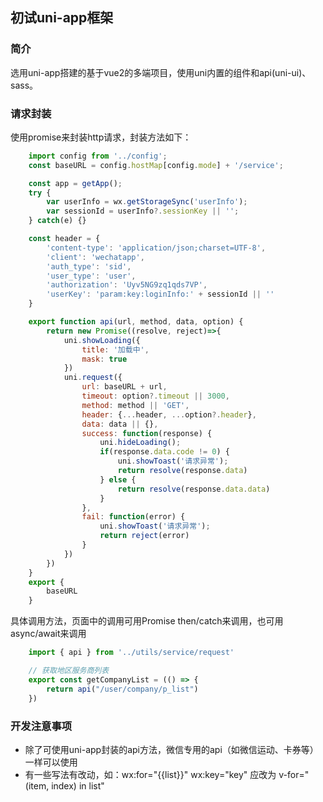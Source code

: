 初试uni-app框架
-------------------------

### 简介
选用uni-app搭建的基于vue2的多端项目，使用uni内置的组件和api(uni-ui)、sass。
### 请求封装
使用promise来封装http请求，封装方法如下：
```javascript
	import config from '../config';
	const baseURL = config.hostMap[config.mode] + '/service';

	const app = getApp(); 
	try {
		var userInfo = wx.getStorageSync('userInfo');
		var sessionId = userInfo?.sessionKey || '';
	} catch(e) {}

	const header = {
		'content-type': 'application/json;charset=UTF-8',
		'client': 'wechatapp',
		'auth_type': 'sid',
		'user_type': 'user',
		'authorization': 'Uyv5NG9zq1qds7VP',
		'userKey': 'param:key:loginInfo:' + sessionId || ''
	}

	export function api(url, method, data, option) {
		return new Promise((resolve, reject)=>{
			uni.showLoading({
				title: '加载中',
				mask: true
			})
			uni.request({
				url: baseURL + url,
				timeout: option?.timeout || 3000,
				method: method || 'GET',
				header: {...header, ...option?.header},
				data: data || {},
				success: function(response) {
					uni.hideLoading();
					if(response.data.code != 0) {
						uni.showToast('请求异常');
						return resolve(response.data)
					} else {
						return resolve(response.data.data)
					}
				},
				fail: function(error) {
					uni.showToast('请求异常');
					return reject(error)
				}
			})
		})
	}
	export {
		baseURL
	}
```
具体调用方法，页面中的调用可用Promise then/catch来调用，也可用 async/await来调用
```javascript
	import { api } from '../utils/service/request'

	// 获取地区服务商列表
	export const getCompanyList = (() => {
		return api("/user/company/p_list")
	})
```
### 开发注意事项
* 除了可使用uni-app封装的api方法，微信专用的api（如微信运动、卡券等）一样可以使用
* 有一些写法有改动，如：wx:for="{{list}}" wx:key="key" 应改为 v-for="(item, index) in list"